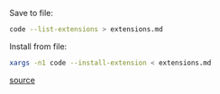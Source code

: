 Save to file:

```sh
code --list-extensions > extensions.md
```

Install from file:

```sh
xargs -n1 code --install-extension < extensions.md
```

[source](https://romanvesely.com/vscode-extensions)
